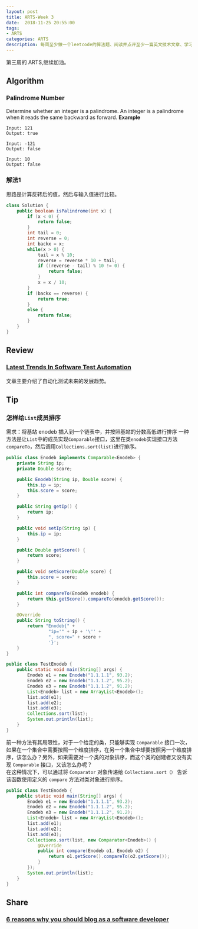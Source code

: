 ```yaml
---
layout: post
title: ARTS-Week 3
date:  2018-11-25 20:55:00
tags:
- ARTS
categories: ARTS
description: 每周至少做一个leetcode的算法题、阅读并点评至少一篇英文技术文章、学习至少一个技术技巧、分享一篇有观点和思考的文章。（也就是Algorithm、Review、Tip、Share简称ARTS），至少坚持一年。
---  
```

第三周的 ARTS,继续加油。  
## Algorithm
### Palindrome Number
Determine whether an integer is a palindrome. An integer is a palindrome when it reads the same backward as forward.
**Example**  
```
Input: 121
Output: true

Input: -121
Output: false

Input: 10
Output: false
```  
### 解法1
思路是计算反转后的值，然后与输入值进行比较。
```java
class Solution {
    public boolean isPalindrome(int x) {
        if (x < 0) {
            return false;
        }
        int tail = 0;
        int reverse = 0;
        int backx = x;
        while(x > 0) {
            tail = x % 10;
            reverse = reverse * 10 + tail;
            if ((reverse - tail) % 10 != 0) {
                return false;
            }
            x = x / 10;
        }
        if (backx == reverse) {
            return true;
        }
        else {
            return false;
        }         
    }
}
```

## Review
### [Latest Trends In Software Test Automation](https://medium.com/@priyesh_96398/latest-trends-in-software-test-automation-660af0166724, "Latest Trends In Software Test Automation")
文章主要介绍了自动化测试未来的发展趋势。

## Tip
### 怎样给`List`成员排序
需求：将基站 enodeb 插入到一个链表中，并按照基站的分数高低进行排序
一种方法是让`List`中的成员实现`Comparable`接口，这里在类`enodeb`实现接口方法`compareTo`，然后调用`Collections.sort(list)`进行排序。
```java 
public class Enodeb implements Comparable<Enodeb> {
    private String ip;
    private Double score;

    public Enodeb(String ip, Double score) {
        this.ip = ip;
        this.score = score;
    }

    public String getIp() {
        return ip;
    }

    public void setIp(String ip) {
        this.ip = ip;
    }

    public Double getScore() {
        return score;
    }

    public void setScore(Double score) {
        this.score = score;
    }

    public int compareTo(Enodeb enodeb) {
        return this.getScore().compareTo(enodeb.getScore());
    }

    @Override
    public String toString() {
        return "Enodeb{" +
                "ip='" + ip + '\'' +
                ", score=" + score +
                '}';
    }
}   

public class TestEnodeb {
    public static void main(String[] args) {
        Enodeb e1 = new Enodeb("1.1.1.1", 93.2);
        Enodeb e2 = new Enodeb("1.1.1.2", 95.2);
        Enodeb e3 = new Enodeb("1.1.1.2", 91.2);
        List<Enodeb> list = new ArrayList<Enodeb>();
        list.add(e1);
        list.add(e2);
        list.add(e3);
        Collections.sort(list);
        System.out.println(list);
    }
}
```
前一种方法有其局限性，对于一个给定的类，只能够实现 `Comparable` 接口一次，如果在一个集合中需要按照一个维度排序，在另一个集合中却要按照另一个维度排序，该怎么办？另外，如果需要对一个类的对象排序，而这个类的创建者又没有实现 `Comparable` 接口，又该怎么办呢？   
在这种情况下，可以通过将 `Comparator` 对象传递给 `Collections.sort（）` 告诉该函数使用定义的 `compare` 方法对类对象进行排序。      
```java  
public class TestEnodeb {
    public static void main(String[] args) {
        Enodeb e1 = new Enodeb("1.1.1.1", 93.2);
        Enodeb e2 = new Enodeb("1.1.1.2", 95.2);
        Enodeb e3 = new Enodeb("1.1.1.2", 91.2);
        List<Enodeb> list = new ArrayList<Enodeb>();
        list.add(e1);
        list.add(e2);
        list.add(e3);
        Collections.sort(list, new Comparator<Enodeb>() {
            @Override
            public int compare(Enodeb o1, Enodeb o2) {
                return o1.getScore().compareTo(o2.getScore());
            }
        });
        System.out.println(list);
    }
} 
```
## Share
### [6 reasons why you should blog as a software developer](https://phpocean.com/blog/article/6-reasons-why-you-should-blog-as-a-software-developer/95 "6 reasons why you should blog as a software developer")
